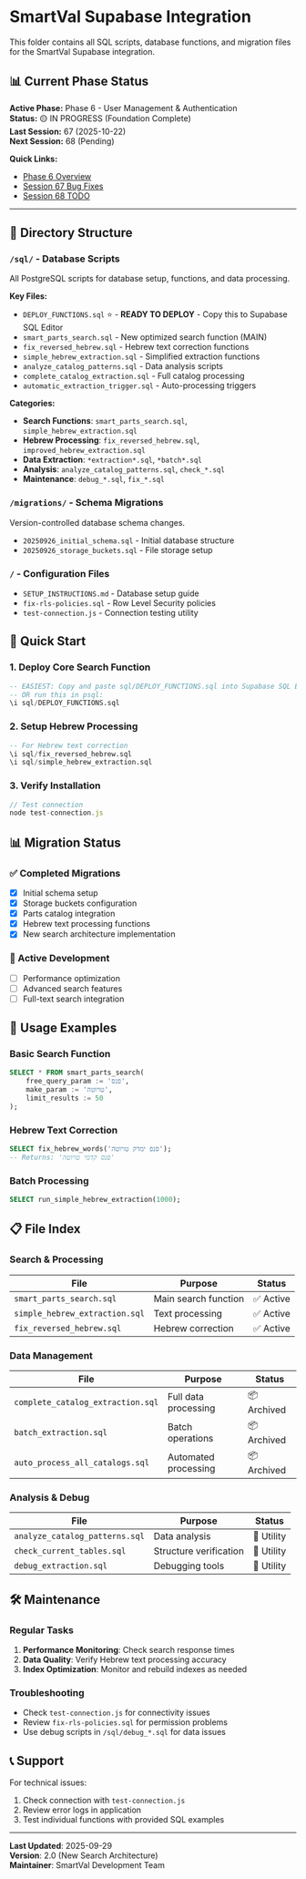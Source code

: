 # SmartVal Supabase Integration

This folder contains all SQL scripts, database functions, and migration files for the SmartVal Supabase integration.

## 📊 Current Phase Status

**Active Phase:** Phase 6 - User Management & Authentication  
**Status:** 🟡 IN PROGRESS (Foundation Complete)  
**Last Session:** 67 (2025-10-22)  
**Next Session:** 68 (Pending)

**Quick Links:**
- [Phase 6 Overview](sql/Phase6_Auth/README.md)
- [Session 67 Bug Fixes](sql/Phase6_Auth/SESSION_67_AUTH_FIXES.md)
- [Session 68 TODO](sql/Phase6_Auth/SESSION_68_PHASE6_TODO.md)

---

## 📁 Directory Structure

### `/sql/` - Database Scripts
All PostgreSQL scripts for database setup, functions, and data processing.

**Key Files:**
- `DEPLOY_FUNCTIONS.sql` ⭐ - **READY TO DEPLOY** - Copy this to Supabase SQL Editor
- `smart_parts_search.sql` - New optimized search function (MAIN)
- `fix_reversed_hebrew.sql` - Hebrew text correction functions  
- `simple_hebrew_extraction.sql` - Simplified extraction functions
- `analyze_catalog_patterns.sql` - Data analysis scripts
- `complete_catalog_extraction.sql` - Full catalog processing
- `automatic_extraction_trigger.sql` - Auto-processing triggers

**Categories:**
- **Search Functions**: `smart_parts_search.sql`, `simple_hebrew_extraction.sql`
- **Hebrew Processing**: `fix_reversed_hebrew.sql`, `improved_hebrew_extraction.sql`
- **Data Extraction**: `*extraction*.sql`, `*batch*.sql`
- **Analysis**: `analyze_catalog_patterns.sql`, `check_*.sql`
- **Maintenance**: `debug_*.sql`, `fix_*.sql`

### `/migrations/` - Schema Migrations
Version-controlled database schema changes.

- `20250926_initial_schema.sql` - Initial database structure
- `20250926_storage_buckets.sql` - File storage setup

### `/` - Configuration Files
- `SETUP_INSTRUCTIONS.md` - Database setup guide
- `fix-rls-policies.sql` - Row Level Security policies
- `test-connection.js` - Connection testing utility

## 🚀 Quick Start

### 1. Deploy Core Search Function
```sql
-- EASIEST: Copy and paste sql/DEPLOY_FUNCTIONS.sql into Supabase SQL Editor
-- OR run this in psql:
\i sql/DEPLOY_FUNCTIONS.sql
```

### 2. Setup Hebrew Processing
```sql
-- For Hebrew text correction
\i sql/fix_reversed_hebrew.sql
\i sql/simple_hebrew_extraction.sql
```

### 3. Verify Installation
```javascript
// Test connection
node test-connection.js
```

## 📊 Migration Status

### ✅ Completed Migrations
- [x] Initial schema setup
- [x] Storage buckets configuration  
- [x] Parts catalog integration
- [x] Hebrew text processing functions
- [x] New search architecture implementation

### 🔄 Active Development
- [ ] Performance optimization
- [ ] Advanced search features
- [ ] Full-text search integration

## 🔧 Usage Examples

### Basic Search Function
```sql
SELECT * FROM smart_parts_search(
    free_query_param := 'פנס',
    make_param := 'טויוטה',
    limit_results := 50
);
```

### Hebrew Text Correction
```sql
SELECT fix_hebrew_words('סנפ ימדק טויוטה'); 
-- Returns: 'פנס קדמי טויוטה'
```

### Batch Processing
```sql
SELECT run_simple_hebrew_extraction(1000);
```

## 📋 File Index

### Search & Processing
| File | Purpose | Status |
|------|---------|--------|
| `smart_parts_search.sql` | Main search function | ✅ Active |
| `simple_hebrew_extraction.sql` | Text processing | ✅ Active |
| `fix_reversed_hebrew.sql` | Hebrew correction | ✅ Active |

### Data Management  
| File | Purpose | Status |
|------|---------|--------|
| `complete_catalog_extraction.sql` | Full data processing | 📦 Archived |
| `batch_extraction.sql` | Batch operations | 📦 Archived |
| `auto_process_all_catalogs.sql` | Automated processing | 📦 Archived |

### Analysis & Debug
| File | Purpose | Status |
|------|---------|--------|
| `analyze_catalog_patterns.sql` | Data analysis | 🔧 Utility |
| `check_current_tables.sql` | Structure verification | 🔧 Utility |
| `debug_extraction.sql` | Debugging tools | 🔧 Utility |

## 🛠️ Maintenance

### Regular Tasks
1. **Performance Monitoring**: Check search response times
2. **Data Quality**: Verify Hebrew text processing accuracy  
3. **Index Optimization**: Monitor and rebuild indexes as needed

### Troubleshooting
- Check `test-connection.js` for connectivity issues
- Review `fix-rls-policies.sql` for permission problems
- Use debug scripts in `/sql/debug_*.sql` for data issues

## 📞 Support

For technical issues:
1. Check connection with `test-connection.js`
2. Review error logs in application
3. Test individual functions with provided SQL examples

---

**Last Updated**: 2025-09-29  
**Version**: 2.0 (New Search Architecture)  
**Maintainer**: SmartVal Development Team